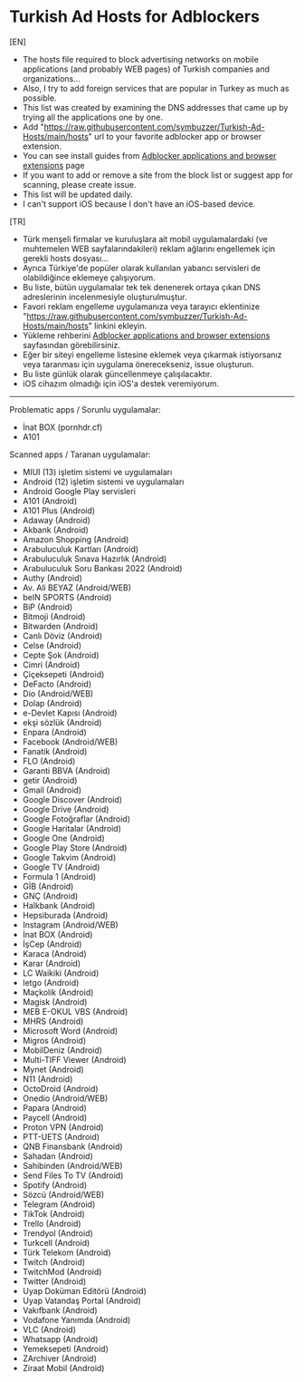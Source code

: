 # Turkish Ad Hosts for Adblockers  
  
[EN]  
- The hosts file required to block advertising networks on mobile applications (and probably WEB pages) of Turkish companies and organizations...  
- Also, I try to add foreign services that are popular in Turkey as much as possible.  
- This list was created by examining the DNS addresses that came up by trying all the applications one by one.  
- Add "https://raw.githubusercontent.com/symbuzzer/Turkish-Ad-Hosts/main/hosts" url to your favorite adblocker app or browser extension.   
- You can see install guides from [Adblocker applications and browser extensions](../main/AdblockerApps&BrowserExtensions.md) page  
- If you want to add or remove a site from the block list or suggest app for scanning, please create issue.  
- This list will be updated daily.  
- I can't support iOS because I don't have an iOS-based device.  
  
[TR]  
- Türk menşeli firmalar ve kuruluşlara ait mobil uygulamalardaki (ve muhtemelen WEB sayfalarındakileri) reklam ağlarını engellemek için gerekli hosts dosyası...  
- Ayrıca Türkiye'de popüler olarak kullanılan yabancı servisleri de olabildiğince eklemeye çalışıyorum.  
- Bu liste, bütün uygulamalar tek tek denenerek ortaya çıkan DNS adreslerinin incelenmesiyle oluşturulmuştur.  
- Favori reklam engelleme uygulamanıza veya tarayıcı eklentinize "https://raw.githubusercontent.com/symbuzzer/Turkish-Ad-Hosts/main/hosts" linkini ekleyin.  
- Yükleme rehberini [Adblocker applications and browser extensions](../main/AdblockerApps&BrowserExtensions.md) sayfasından görebilirsiniz.  
- Eğer bir siteyi engelleme listesine eklemek veya çıkarmak istiyorsanız veya taranması için uygulama önerecekseniz, issue oluşturun.  
- Bu liste günlük olarak güncellenmeye çalışılacaktır.  
- iOS cihazım olmadığı için iOS'a destek veremiyorum.  
  
-------------------------------------------  
  
Problematic apps / Sorunlu uygulamalar:  
- İnat BOX (pornhdr.cf)  
- A101  
  
Scanned apps / Taranan uygulamalar:  
- MIUI (13) işletim sistemi ve uygulamaları  
- Android (12) işletim sistemi ve uygulamaları  
- Android Google Play servisleri  
- A101 (Android)  
- A101 Plus (Android)  
- Adaway (Android)  
- Akbank (Android)  
- Amazon Shopping (Android)  
- Arabuluculuk Kartları (Android)  
- Arabuluculuk Sınava Hazırlık (Android)  
- Arabuluculuk Soru Bankası 2022 (Android)  
- Authy (Android)  
- Av. Ali BEYAZ (Android/WEB)  
- beIN SPORTS (Android)  
- BiP (Android)  
- Bitmoji (Android)  
- Bitwarden (Android)  
- Canlı Döviz (Android)  
- Celse (Android)  
- Cepte Şok (Android)  
- Cimri (Android)  
- Çiçeksepeti (Android)  
- DeFacto (Android)  
- Dio (Android/WEB)  
- Dolap (Android)  
- e-Devlet Kapısı (Android)  
- ekşi sözlük (Android)  
- Enpara (Android)  
- Facebook (Android/WEB)  
- Fanatik (Android)  
- FLO (Android)  
- Garanti BBVA (Android)  
- getir (Android)  
- Gmail (Android)  
- Google Discover (Android)  
- Google Drive (Android)  
- Google Fotoğraflar (Android)  
- Google Haritalar (Android)  
- Google One (Android)  
- Google Play Store (Android)  
- Google Takvim (Android)  
- Google TV (Android)  
- Formula 1 (Android)  
- GİB (Android)  
- GNÇ (Android)  
- Halkbank (Android)  
- Hepsiburada (Android)  
- Instagram (Android/WEB)  
- İnat BOX (Android)  
- İşCep (Android)  
- Karaca (Android)  
- Karar (Android)  
- LC Waikiki (Android)  
- letgo (Android)  
- Maçkolik (Android)  
- Magisk (Android)  
- MEB E-OKUL VBS (Android)  
- MHRS (Android)  
- Microsoft Word (Android)  
- Migros (Android)  
- MobilDeniz (Android)  
- Multi-TIFF Viewer (Android)  
- Mynet (Android)  
- N11 (Android)  
- OctoDroid (Android)  
- Onedio (Android/WEB)  
- Papara (Android)  
- Paycell (Android)  
- Proton VPN (Android)  
- PTT-UETS (Android)  
- QNB Finansbank (Android)  
- Sahadan (Android)  
- Sahibinden (Android/WEB)  
- Send Files To TV (Android)  
- Spotify (Android)  
- Sözcü (Android/WEB)  
- Telegram (Android)  
- TikTok (Android)  
- Trello (Android)  
- Trendyol (Android)  
- Turkcell (Android)  
- Türk Telekom (Android)  
- Twitch (Android)  
- TwitchMod (Android)  
- Twitter (Android)  
- Uyap Doküman Editörü (Android)  
- Uyap Vatandaş Portal (Android)  
- Vakıfbank (Android)  
- Vodafone Yanımda (Android)  
- VLC (Android)  
- Whatsapp (Android)  
- Yemeksepeti (Android)  
- ZArchiver (Android)  
- Ziraat Mobil (Android)
